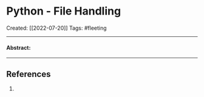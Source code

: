 

# Python - File Handling
Created:  [[2022-07-20]]
Tags: #fleeting 

---
#### Abstract:


---













## References
1. 